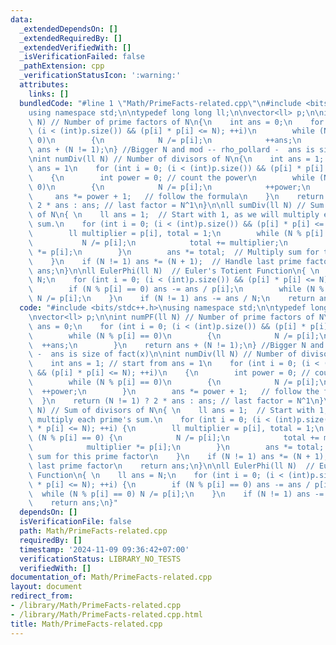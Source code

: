 ```yaml
---
data:
  _extendedDependsOn: []
  _extendedRequiredBy: []
  _extendedVerifiedWith: []
  _isVerificationFailed: false
  _pathExtension: cpp
  _verificationStatusIcon: ':warning:'
  attributes:
    links: []
  bundledCode: "#line 1 \"Math/PrimeFacts-related.cpp\"\n#include <bits/stdc++.h>\n\
    using namespace std;\n\ntypedef long long ll;\n\nvector<ll> p;\n\nint numPF(ll\
    \ N) // Number of prime factors of N\n{\n    int ans = 0;\n    for (int i = 0;\
    \ (i < (int)p.size()) && (p[i] * p[i] <= N); ++i)\n        while (N % p[i] ==\
    \ 0)\n        {\n            N /= p[i];\n            ++ans;\n        }\n    return\
    \ ans + (N != 1);\n} //Bigger N and mod -- rho_pollard -  ans is size of fact(x)\n\
    \nint numDiv(ll N) // Number of divisors of N\n{\n    int ans = 1; // start from\
    \ ans = 1\n    for (int i = 0; (i < (int)p.size()) && (p[i] * p[i] <= N); ++i)\n\
    \    {\n        int power = 0; // count the power\n        while (N % p[i] ==\
    \ 0)\n        {\n            N /= p[i];\n            ++power;\n        }\n   \
    \     ans *= power + 1;   // follow the formula\n    }\n    return (N != 1) ?\
    \ 2 * ans : ans; // last factor = N^1\n}\n\nll sumDiv(ll N) // Sum of divisors\
    \ of N\n{ \n    ll ans = 1;  // Start with 1, as we will multiply each prime's\
    \ sum.\n    for (int i = 0; (i < (int)p.size()) && (p[i] * p[i] <= N); ++i) {\n\
    \        ll multiplier = p[i], total = 1;\n        while (N % p[i] == 0) {\n \
    \           N /= p[i];\n            total += multiplier;\n            multiplier\
    \ *= p[i];\n        }\n        ans *= total;  // Multiply sum for this prime factor\n\
    \    }\n    if (N != 1) ans *= (N + 1);  // Handle last prime factor\n    return\
    \ ans;\n}\n\nll EulerPhi(ll N)  // Euler's Totient Function\n{ \n    ll ans =\
    \ N;\n    for (int i = 0; (i < (int)p.size()) && (p[i] * p[i] <= N); ++i) {\n\
    \        if (N % p[i] == 0) ans -= ans / p[i];\n        while (N % p[i] == 0)\
    \ N /= p[i];\n    }\n    if (N != 1) ans -= ans / N;\n    return ans;\n}\n"
  code: "#include <bits/stdc++.h>\nusing namespace std;\n\ntypedef long long ll;\n\
    \nvector<ll> p;\n\nint numPF(ll N) // Number of prime factors of N\n{\n    int\
    \ ans = 0;\n    for (int i = 0; (i < (int)p.size()) && (p[i] * p[i] <= N); ++i)\n\
    \        while (N % p[i] == 0)\n        {\n            N /= p[i];\n          \
    \  ++ans;\n        }\n    return ans + (N != 1);\n} //Bigger N and mod -- rho_pollard\
    \ -  ans is size of fact(x)\n\nint numDiv(ll N) // Number of divisors of N\n{\n\
    \    int ans = 1; // start from ans = 1\n    for (int i = 0; (i < (int)p.size())\
    \ && (p[i] * p[i] <= N); ++i)\n    {\n        int power = 0; // count the power\n\
    \        while (N % p[i] == 0)\n        {\n            N /= p[i];\n          \
    \  ++power;\n        }\n        ans *= power + 1;   // follow the formula\n  \
    \  }\n    return (N != 1) ? 2 * ans : ans; // last factor = N^1\n}\n\nll sumDiv(ll\
    \ N) // Sum of divisors of N\n{ \n    ll ans = 1;  // Start with 1, as we will\
    \ multiply each prime's sum.\n    for (int i = 0; (i < (int)p.size()) && (p[i]\
    \ * p[i] <= N); ++i) {\n        ll multiplier = p[i], total = 1;\n        while\
    \ (N % p[i] == 0) {\n            N /= p[i];\n            total += multiplier;\n\
    \            multiplier *= p[i];\n        }\n        ans *= total;  // Multiply\
    \ sum for this prime factor\n    }\n    if (N != 1) ans *= (N + 1);  // Handle\
    \ last prime factor\n    return ans;\n}\n\nll EulerPhi(ll N)  // Euler's Totient\
    \ Function\n{ \n    ll ans = N;\n    for (int i = 0; (i < (int)p.size()) && (p[i]\
    \ * p[i] <= N); ++i) {\n        if (N % p[i] == 0) ans -= ans / p[i];\n      \
    \  while (N % p[i] == 0) N /= p[i];\n    }\n    if (N != 1) ans -= ans / N;\n\
    \    return ans;\n}"
  dependsOn: []
  isVerificationFile: false
  path: Math/PrimeFacts-related.cpp
  requiredBy: []
  timestamp: '2024-11-09 09:36:42+07:00'
  verificationStatus: LIBRARY_NO_TESTS
  verifiedWith: []
documentation_of: Math/PrimeFacts-related.cpp
layout: document
redirect_from:
- /library/Math/PrimeFacts-related.cpp
- /library/Math/PrimeFacts-related.cpp.html
title: Math/PrimeFacts-related.cpp
---
```

